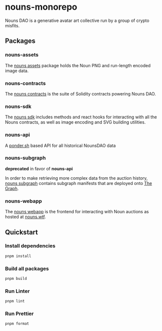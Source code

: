 # nouns-monorepo

Nouns DAO is a generative avatar art collective run by a group of crypto misfits.

## Packages

### nouns-assets

The [nouns assets](packages/nouns-assets) package holds the Noun PNG and run-length encoded image data.

### nouns-contracts

The [nouns contracts](packages/nouns-contracts) is the suite of Solidity contracts powering Nouns DAO.

### nouns-sdk

The [nouns sdk](packages/nouns-sdk) includes methods and react hooks for interacting with all the Nouns contracts, as well as image encoding and SVG building utilities.

### nouns-api

A [ponder.sh](https://github.com/ponder-sh/ponder) based API for all historical NounsDAO data

### nouns-subgraph

**deprecated** in favor of **nouns-api**

In order to make retrieving more complex data from the auction history, [nouns subgraph](packages/nouns-subgraph) contains subgraph manifests that are deployed onto [The Graph](https://thegraph.com).

### nouns-webapp

The [nouns webapp](packages/nouns-webapp) is the frontend for interacting with Noun auctions as hosted at [nouns.wtf](https://nouns.wtf).

## Quickstart

### Install dependencies

```sh
pnpm install
```

### Build all packages

```sh
pnpm build
```

### Run Linter

```sh
pnpm lint
```

### Run Prettier

```sh
pnpm format
```
